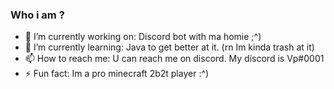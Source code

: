### Who i am ?
- 🔭 I’m currently working on: Discord bot with ma homie ;^)
- 🌱 I’m currently learning: Java to get better at it. (rn Im kinda trash at it)
- 📫 How to reach me: U can reach me on discord. My discord is Vp#0001
- ⚡ Fun fact: Im a pro minecraft 2b2t player :^)

